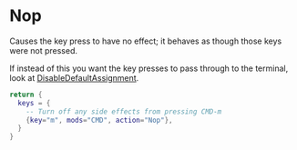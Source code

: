 # Nop

Causes the key press to have no effect; it behaves as though those
keys were not pressed.

If instead of this you want the key presses to pass through to
the terminal, look at [DisableDefaultAssignment](DisableDefaultAssignment.md).

```lua
return {
  keys = {
    -- Turn off any side effects from pressing CMD-m
    {key="m", mods="CMD", action="Nop"},
  }
}
```

